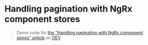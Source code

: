 # Handling pagination with NgRx component stores 

> Demo code for [the "Handling pagination with NgRx component stores" article](https://dev.to/this-is-angular/handling-pagination-with-ngrx-component-stores-1j1p) on [DEV](https://dev.to)
